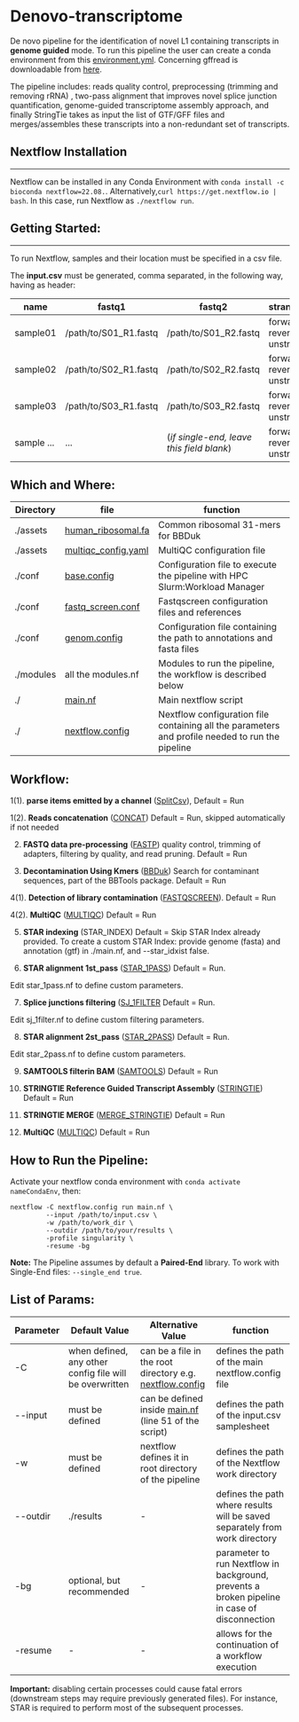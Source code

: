 # Denovo-transcriptome

De novo pipeline for the identification of novel L1 containing transcripts in **genome guided** mode. To run this pipeline the user can create a conda environment from this [environment.yml](https://github.com/miladansari/Transcriptomic/blob/master/environment.yaml).
Concerning gffread is downloadable from [here](https://github.com/gpertea/gffread).

The pipeline includes: reads quality control, preprocessing (trimming and removing rRNA) , two-pass alignment that improves novel splice junction quantification, genome-guided transcriptome assembly approach, and finally StringTie takes as input the list of GTF/GFF files and merges/assembles these transcripts into a non-redundant set of transcripts.

## Nextflow Installation
---
Nextflow can be installed in any Conda Environment with `conda install -c bioconda nextflow=22.08.`.
Alternatively,`curl https://get.nextflow.io | bash`. In this case, run Nextflow as `./nextflow run`.

## Getting Started:
---
To run Nextflow, samples and their location must be specified in a csv file. 

The **input.csv** must be generated, comma separated, in the following way, having as header:

| name | fastq1 | fastq2 | strandedness|
| ---- | ------ | ------ | ------------|
| sample01 | /path/to/S01_R1.fastq |/path/to/S01_R2.fastq|forward / reverse / unstranded|
| sample02 | /path/to/S02_R1.fastq |/path/to/S02_R2.fastq|forward / reverse / unstranded|
| sample03 | /path/to/S03_R1.fastq |/path/to/S03_R2.fastq|forward / reverse / unstranded|
| sample ... | ... |(*if single-end, leave this field blank*)|forward / reverse / unstranded|



## Which and Where:

| Directory    | file  | function  |
| ------------- |-------------| -----|
| ./assets      | [human_ribosomal.fa](https://github.com/miladansari/Transcriptomic/assets/human_ribosomal.fa)| Common ribosomal 31-mers for BBDuk |
| ./assets      | [multiqc_config.yaml](https://github.com/miladansari/Gene-Expression-Analysis/blob/main/assets/multiqc_config.yaml)    |MultiQC configuration file|
| ./conf | [base.config](https://github.com/miladansari/Gene-Expression-Analysis/blob/main/conf/base.config)     |    Configuration file to execute the pipeline with HPC Slurm:Workload Manager  |
| ./conf | [fastq_screen.conf](https://github.com/miladansari/Gene-Expression-Analysis/blob/main/conf/fastq_screen.config)| Fastqscreen configuration files and references |
| ./conf | [genom.config](https://github.com/miladansari/Denovo-transcript-reconstruction/blob/main/conf/genomes.config) | Configuration file containing the path to annotations and fasta files
| ./modules | all the modules.nf | Modules to run the pipeline, the workflow is described below |
|./ | [main.nf](https://github.com/miladansari/Denovo-transcript-reconstruction/blob/main/main.nf) | Main nextflow script
| ./ | [nextflow.config](https://github.com/miladansari/Denovo-transcript-reconstruction/blob/main/nextflow.config) | Nextflow configuration file containing all the parameters and profile needed to run the pipeline



## Workflow:
1(1). **parse items emitted by a channel** ([SplitCsv](https://github.com/miladansari/Denovo-transcript-reconstruction/blob/main/modules/splitCsv.nf)), Default = Run

1(2). **Reads concatenation** ([CONCAT](https://github.com/miladansari/Denovo-transcript-reconstruction/blob/main/modules/concat_reads.nf)) Default = Run, skipped automatically if not needed


2. **FASTQ data pre-processing** ([FASTP](https://github.com/miladansari/Denovo-transcript-reconstruction/blob/main/modules/fastp.nf)) quality control, trimming of adapters, filtering by quality, and read pruning. Default = Run


3. **Decontamination Using Kmers** ([BBDuk](https://github.com/miladansari/Denovo-transcript-reconstruction/blob/main/modules/bbduk.nf)) Search for contaminant sequences, part of the BBTools package. Default = Run


4(1). **Detection of library contamination** ([FASTQSCREEN](https://github.com/miladansari/Denovo-transcriptreconstruction/blob/main/modules/fastqscreen.nf)). Default = Run


4(2). **MultiQC** ([MULTIQC](https://github.com/miladansari/Denovo-transcript-reconstruction/blob/main/modules/multiqc.nf)) Default = Run 


5. **STAR indexing** (STAR_INDEX) Default = Skip 
STAR Index already provided. To create a custom STAR Index: 
provide genome (fasta) and annotation (gtf) in ./main.nf, and --star_idxist false.


6. **STAR alignment 1st_pass** ([STAR_1PASS](https://github.com/miladansari/Denovo-transcript-reconstruction/blob/main/modules/star_1pass.nf)) Default = Run.

Edit star_1pass.nf to define custom parameters.


7. **Splice junctions filtering** ([SJ_1FILTER](https://github.com/miladansari/Denovo-transcript-reconstruction/blob/main/modules/sj_1filter.nf) Default = Run.

Edit sj_1filter.nf to define custom filtering parameters. 


8. **STAR alignment 2st_pass** ([STAR_2PASS](https://github.com/miladansari/Denovo-transcript-reconstruction/blob/main/modules/star_2pass.nf)) Default = Run.

Edit star_2pass.nf to define custom parameters.


9. **SAMTOOLS filterin BAM** ([SAMTOOLS](https://github.com/miladansari/Denovo-transcript-reconstruction/blob/main/modules/samtools.nf)) Default = Run 


10. **STRINGTIE Reference Guided Transcript Assembly** ([STRINGTIE](https://github.com/miladansari/Denovo-transcript-reconstruction/blob/main/modules/stringTie.nf)) Default = Run 

11. **STRINGTIE MERGE** ([MERGE_STRINGTIE](https://github.com/miladansari/Denovo-transcript-reconstruction/blob/main/modules/merge_stringtie.nf)) Default = Run

12. **MultiQC** ([MULTIQC](https://github.com/miladansari/Denovo-transcript-reconstruction/blob/main/modules/multiqc.nf)) Default = Run 


## How to Run the Pipeline:

Activate your nextflow conda environment with `conda activate nameCondaEnv`, then:

```
nextflow -C nextflow.config run main.nf \
         --input /path/to/input.csv \
         -w /path/to/work_dir \
         --outdir /path/to/your/results \
         -profile singularity \
         -resume -bg 
```

**Note:**
The Pipeline assumes by default a **Paired-End** library. To work with Single-End files: `--single_end true`.

## List of Params:

Parameter | Default Value | Alternative Value | function
--- | --- | --- | --- 
-C | when defined, any other config file will be overwritten | can be a file in the root directory e.g. [nextflow.config](https://github.com/miladansari/Denovo-transcript-reconstruction/blob/main/nextflow.config) | defines the path of the main nextflow.config file
--input | must be defined  | can be defined inside [main.nf](https://github.com/miladansari/Denovo-transcript-reconstruction/blob/main/main.nf) (line 51 of the script)| defines the path of the input.csv samplesheet
-w | must be defined | nextflow defines it in root directory of the pipeline | defines the path of the Nextflow work directory
--outdir | ./results | - | defines the path where results will be saved separately from work directory
-bg | optional, but recommended | - | parameter to run Nextflow in background, prevents a broken pipeline in case of disconnection
-resume | - | - | allows for the continuation of a workflow execution

**Important:**  disabling certain processes could cause fatal errors (downstream steps may require previously generated files). 
For instance, STAR is required to perform most of the subsequent processes.

